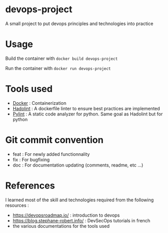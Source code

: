 # devops-project
A small project to put devops principles and technologies into practice

# Usage

Build the container with ```docker build devops-project```

Run the container with ```docker run devops-project```

# Tools used
- [Docker](https://docs.docker.com/) : Containerization
- [Hadolint](https://github.com/hadolint/hadolint) : A dockerfile linter to ensure best practices are implemented
- [Pylint](https://pypi.org/project/pylint/) : A static code analyzer for python. Same goal as Hadolint but for python

# Git commit convention

- feat : For newly added functionnality
- fix : For bugfixing
- doc : For documentation updating (comments, readme, etc ...)

# References

I learned most of the skill and technologies required from the following resources :
- https://devopsroadmap.io/ : introduction to devops
- https://blog.stephane-robert.info/ : DevSecOps tutorials in french
- the various documentations for the tools used